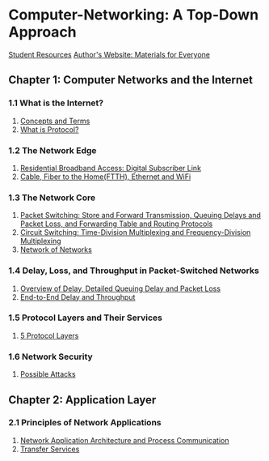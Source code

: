 # Computer-Networking: A Top-Down Approach
[Student Resources](https://media.pearsoncmg.com/ph/esm/ecs_kurose_compnetwork_8/cw/)
[Author's Website: Materials for Everyone](https://gaia.cs.umass.edu/kurose_ross/index.php)
## Chapter 1: Computer Networks and the Internet
### 1.1 What is the Internet?
1. [Concepts and Terms](https://github.com/KingArthur0205/Computer-Networking/blob/main/Ch1%20Computer%20Networks%20and%20the%20Internet/%E3%80%90CN%E3%80%91Day1.pdf)
2. [What is Protocol?](https://github.com/KingArthur0205/Computer-Networking/blob/main/Ch1%20Computer%20Networks%20and%20the%20Internet/%E3%80%90CN%E3%80%91Day2.pdf)
### 1.2 The Network Edge
1. [Residential Broadband Access: Digital Subscriber Link](https://github.com/KingArthur0205/Computer-Networking/blob/main/Ch1%20Computer%20Networks%20and%20the%20Internet/%E3%80%90Cn%E3%80%91Day2(2).pdf)
2. [Cable, Fiber to the Home(FTTH), Ethernet and WiFi](https://github.com/KingArthur0205/Computer-Networking/blob/main/Ch1%20Computer%20Networks%20and%20the%20Internet/%E3%80%90CN%E3%80%91Day3.pdf)
### 1.3 The Network Core
1. [Packet Switching: Store and Forward Transmission, Queuing Delays and Packet Loss, and Forwarding Table and Routing Protocols](https://github.com/KingArthur0205/Computer-Networking/blob/main/Ch1%20Computer%20Networks%20and%20the%20Internet/%E3%80%90CN%E3%80%91Day4.pdf)
2. [Circuit Switching: Time-Division Multiplexing and Frequency-Division Multiplexing](https://github.com/KingArthur0205/Computer-Networking/blob/main/Ch1%20Computer%20Networks%20and%20the%20Internet/%E3%80%90CN%E3%80%91Day5.pdf)
3. [Network of Networks](https://github.com/KingArthur0205/Computer-Networking/blob/main/Ch1%20Computer%20Networks%20and%20the%20Internet/%E3%80%90CN%E3%80%91Day6.pdf)
### 1.4 Delay, Loss, and Throughput in Packet-Switched Networks
1. [Overview of Delay, Detailed Queuing Delay and Packet Loss](https://github.com/KingArthur0205/Computer-Networking/blob/main/Ch1%20Computer%20Networks%20and%20the%20Internet/%E3%80%90CN%E3%80%91Day7.pdf)
2. [End-to-End Delay and Throughput](https://github.com/KingArthur0205/Computer-Networking/blob/main/Ch1%20Computer%20Networks%20and%20the%20Internet/%E3%80%90CN%E3%80%91Day8.pdf)
### 1.5 Protocol Layers and Their Services
1. [5 Protocol Layers](https://github.com/KingArthur0205/Computer-Networking/blob/main/Ch1%20Computer%20Networks%20and%20the%20Internet/%E3%80%90CN%E3%80%91Day9.pdf)
### 1.6 Network Security
1. [Possible Attacks](https://github.com/KingArthur0205/Computer-Networking/blob/main/Ch1%20Computer%20Networks%20and%20the%20Internet/%E3%80%90CN%E3%80%91Day10.pdf)
## Chapter 2: Application Layer
### 2.1 Principles of Network Applications
1. [Network Application Architecture and Process Communication](https://github.com/KingArthur0205/Computer-Networking/blob/main/Ch2%20Application%20Layer/2.1%20Principles%20of%20Network%20Applications/%E3%80%90CN%E3%80%91Day11.pdf)
2. [Transfer Services](https://github.com/KingArthur0205/Computer-Networking/blob/main/Ch2%20Application%20Layer/2.1%20Principles%20of%20Network%20Applications/%E3%80%90CN%E3%80%91Day11(2).pdf)
